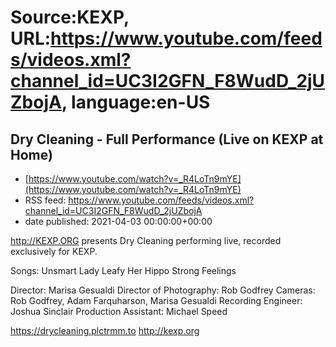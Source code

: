 # Source:KEXP, URL:https://www.youtube.com/feeds/videos.xml?channel_id=UC3I2GFN_F8WudD_2jUZbojA, language:en-US

## Dry Cleaning - Full Performance (Live on KEXP at Home)
 - [https://www.youtube.com/watch?v=_R4LoTn9mYE](https://www.youtube.com/watch?v=_R4LoTn9mYE)
 - RSS feed: https://www.youtube.com/feeds/videos.xml?channel_id=UC3I2GFN_F8WudD_2jUZbojA
 - date published: 2021-04-03 00:00:00+00:00

http://KEXP.ORG presents Dry Cleaning performing live, recorded exclusively for KEXP.

Songs:
Unsmart Lady
Leafy
Her Hippo
Strong Feelings

Director: Marisa Gesualdi
Director of Photography: Rob Godfrey
Cameras: Rob Godfrey, Adam Farquharson, Marisa Gesualdi
Recording Engineer: Joshua Sinclair
Production Assistant: Michael Speed

https://drycleaning.plctrmm.to
http://kexp.org

